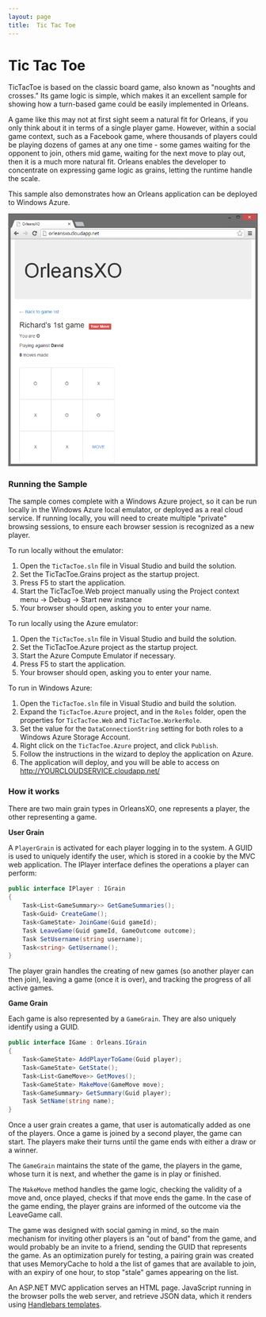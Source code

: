 ```yaml
---
layout: page
title:  Tic Tac Toe
---
```


# Tic Tac Toe

TicTacToe is based on the classic board game, also known as "noughts and crosses." Its game logic is simple, which makes it an excellent sample for showing how a turn-based game could be easily implemented in Orleans.

A game like this may not at first sight seem a natural fit for Orleans, if you only think about it in terms of a single player game. However, within a social game context, such as a Facebook game, where thousands of players could be playing dozens of games at any one time - some games waiting for the opponent to join, others mid game, waiting for the next move to play out, then it is a much more natural fit. Orleans enables the developer to concentrate on expressing game logic as grains, letting the runtime handle the scale.

This sample also demonstrates how an Orleans application can be deployed to Windows Azure.

![](screenshot.png)

### Running the Sample
The sample comes complete with a Windows Azure project, so it can be run locally in the Windows Azure local emulator, or deployed as a real cloud service. If running locally, you will need to create multiple "private" browsing sessions, to ensure each browser session is recognized as a new player.

To run locally without the emulator:

1. Open the `TicTacToe.sln` file in Visual Studio and build the solution.
2. Set the TicTacToe.Grains project as the startup project.
3. Press F5 to start the application.
4. Start the TicTacToe.Web project manually using the Project context menu -> Debug -> Start new instance
5. Your browser should open, asking you to enter your name.

To run locally using the Azure emulator:

1. Open the `TicTacToe.sln` file in Visual Studio and build the solution.
2. Set the TicTacToe.Azure project as the startup project.
3. Start the Azure Compute Emulator if necessary.
4. Press F5 to start the application.
5. Your browser should open, asking you to enter your name.

To run in Windows Azure:

1. Open the `TicTacToe.sln` file in Visual Studio and build the solution.
2. Expand the `TicTacToe.Azure` project, and in the `Roles` folder, open the properties for `TicTacToe.Web` and `TicTacToe.WorkerRole`.
3. Set the value for the `DataConnectionString` setting for both roles to a Windows Azure Storage Account.
4. Right click on the `TicTacToe.Azure` project, and click `Publish`.
5. Follow the instructions in the wizard to deploy the application on Azure.
6. The application will deploy, and you will be able to access on http://YOURCLOUDSERVICE.cloudapp.net/

### How it works
There are two main grain types in OrleansXO, one represents a player, the other representing a game.

**User Grain**

A `PlayerGrain` is activated for each player logging in to the system. A GUID is used to uniquely identify the user, which is stored in a cookie by the MVC web application. The IPlayer interface defines the operations a player can perform:

``` csharp
public interface IPlayer : IGrain
{
    Task<List<GameSummary>> GetGameSummaries();
    Task<Guid> CreateGame();
    Task<GameState> JoinGame(Guid gameId);
    Task LeaveGame(Guid gameId, GameOutcome outcome);
    Task SetUsername(string username);
    Task<string> GetUsername();
}
```

The player grain handles the creating of new games (so another player can then join), leaving a game (once it is over), and tracking the progress of all active games.

**Game Grain**

Each game is also represented by a `GameGrain`. They are also uniquely identify using a GUID.

``` csharp
public interface IGame : Orleans.IGrain
{
    Task<GameState> AddPlayerToGame(Guid player);
    Task<GameState> GetState();
    Task<List<GameMove>> GetMoves();
    Task<GameState> MakeMove(GameMove move);
    Task<GameSummary> GetSummary(Guid player);
    Task SetName(string name);  
}
```

Once a user grain creates a game, that user is automatically added as one of the players. Once a game is joined by a second player, the game can start. The players make their turns until the game ends with either a draw or a winner.

The `GameGrain` maintains the state of the game, the players in the game, whose turn it is next, and whether the game is in play or finished.

The `MakeMove` method handles the game logic, checking the validity of a move and, once played, checks if that move ends the game. In the case of the game ending, the player grains are informed of the outcome via the LeaveGame call.

The game was designed with social gaming in mind, so the main mechanism for inviting other players is an "out of band" from the game, and would probably be an invite to a friend, sending the GUID that represents the game. As an optimization purely for testing, a pairing grain was created that uses MemoryCache to hold a the list of games that are available to join, with an expiry of one hour, to stop "stale" games appearing on the list.

 An ASP.NET MVC application serves an HTML page. JavaScript running in the browser polls the web server, and retrieve JSON data, which it renders using [Handlebars templates](http://handlebarsjs.com/).
